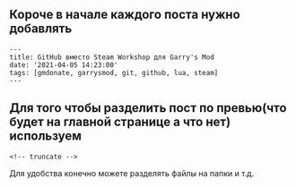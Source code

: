 ## Короче в начале каждого поста нужно добавлять

```
---
title: GitHub вместо Steam Workshop для Garry's Mod
date: '2021-04-05 14:23:00'
tags: [gmdonate, garrysmod, git, github, lua, steam]
---
```

## Для того чтобы разделить пост по превью(что будет на главной странице а что нет) используем

```
<!-- truncate -->
```

Для удобства конечно можете разделять файлы на папки и т.д.
